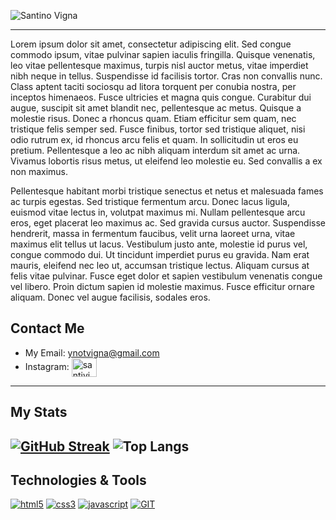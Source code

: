 ![Santino Vigna](https://github.com/user-attachments/assets/8d559331-7586-443a-9c5c-abf2ce69429f)

---
Lorem ipsum dolor sit amet, consectetur adipiscing elit. Sed congue commodo ipsum, vitae pulvinar sapien iaculis fringilla. Quisque venenatis, leo vitae pellentesque maximus, turpis nisl auctor metus, vitae imperdiet nibh neque in tellus. Suspendisse id facilisis tortor. Cras non convallis nunc. Class aptent taciti sociosqu ad litora torquent per conubia nostra, per inceptos himenaeos. Fusce ultricies et magna quis congue. Curabitur dui augue, suscipit sit amet blandit nec, pellentesque ac metus. Quisque a molestie risus. Donec a rhoncus quam. Etiam efficitur sem quam, nec tristique felis semper sed. Fusce finibus, tortor sed tristique aliquet, nisi odio rutrum ex, id rhoncus arcu felis et quam. In sollicitudin ut eros eu pretium. Pellentesque a leo ac nibh aliquam interdum sit amet ac urna. Vivamus lobortis risus metus, ut eleifend leo molestie eu. Sed convallis a ex non maximus.

Pellentesque habitant morbi tristique senectus et netus et malesuada fames ac turpis egestas. Sed tristique fermentum arcu. Donec lacus ligula, euismod vitae lectus in, volutpat maximus mi. Nullam pellentesque arcu eros, eget placerat leo maximus ac. Sed gravida cursus auctor. Suspendisse hendrerit, massa in fermentum faucibus, velit urna laoreet urna, vitae maximus elit tellus ut lacus. Vestibulum justo ante, molestie id purus vel, congue commodo dui. Ut tincidunt imperdiet purus eu gravida. Nam erat mauris, eleifend nec leo ut, accumsan tristique lectus. Aliquam cursus at felis vitae pulvinar. Fusce eget dolor et sapien vestibulum venenatis congue vel libero. Proin dictum sapien id molestie maximus. Fusce efficitur ornare aliquam. Donec vel augue facilisis, sodales eros.

## Contact Me

* My Email: ynotvigna@gmail.com
* Instagram: <a href="https://instagram.com/santivigna_" target="blank"><img align="center" src="https://raw.githubusercontent.com/rahuldkjain/github-profile-readme-generator/master/src/images/icons/Social/instagram.svg" alt="santivigna_" height="30" width="40" /></a>
---
## My Stats
[![GitHub Streak](https://github-readme-streak-stats.herokuapp.com?user=SantiVigna&theme=highcontrast)](https://git.io/streak-stats)
![Top Langs](https://github-readme-stats.vercel.app/api/top-langs/?username=SantiVigna&layout=compact&theme=highcontrast)
---
## Technologies & Tools
<a href='https://github.com/shivamkapasia0' target="_blank"><img alt='html5' src='https://img.shields.io/badge/html5-100000?style=for-the-badge&logo=html5&logoColor=white&labelColor=FF6600&color=FF6600'/></a>
<a href='https://github.com/shivamkapasia0' target="_blank"><img alt='css3' src='https://img.shields.io/badge/css3-100000?style=for-the-badge&logo=css3&logoColor=white&labelColor=0099FF&color=0099FF'/></a>
<a href='https://github.com/shivamkapasia0' target="_blank"><img alt='javascript' src='https://img.shields.io/badge/javascript-100000?style=for-the-badge&logo=javascript&logoColor=EEFF00&labelColor=000000&color=000000'/></a>
<a href='https://github.com/shivamkapasia0' target="_blank"><img alt='GIT' src='https://img.shields.io/badge/GIT-100000?style=for-the-badge&logo=GIT&logoColor=FFFFFF&labelColor=FF8D00&color=FF8D00'/></a>


